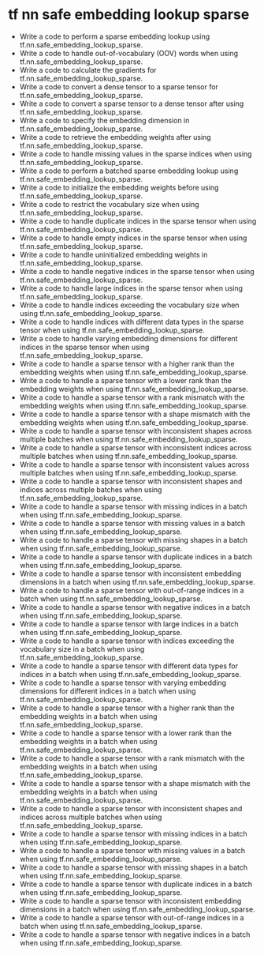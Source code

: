 # tf nn safe embedding lookup sparse

- Write a code to perform a sparse embedding lookup using tf.nn.safe_embedding_lookup_sparse.
- Write a code to handle out-of-vocabulary (OOV) words when using tf.nn.safe_embedding_lookup_sparse.
- Write a code to calculate the gradients for tf.nn.safe_embedding_lookup_sparse.
- Write a code to convert a dense tensor to a sparse tensor for tf.nn.safe_embedding_lookup_sparse.
- Write a code to convert a sparse tensor to a dense tensor after using tf.nn.safe_embedding_lookup_sparse.
- Write a code to specify the embedding dimension in tf.nn.safe_embedding_lookup_sparse.
- Write a code to retrieve the embedding weights after using tf.nn.safe_embedding_lookup_sparse.
- Write a code to handle missing values in the sparse indices when using tf.nn.safe_embedding_lookup_sparse.
- Write a code to perform a batched sparse embedding lookup using tf.nn.safe_embedding_lookup_sparse.
- Write a code to initialize the embedding weights before using tf.nn.safe_embedding_lookup_sparse.
- Write a code to restrict the vocabulary size when using tf.nn.safe_embedding_lookup_sparse.
- Write a code to handle duplicate indices in the sparse tensor when using tf.nn.safe_embedding_lookup_sparse.
- Write a code to handle empty indices in the sparse tensor when using tf.nn.safe_embedding_lookup_sparse.
- Write a code to handle uninitialized embedding weights in tf.nn.safe_embedding_lookup_sparse.
- Write a code to handle negative indices in the sparse tensor when using tf.nn.safe_embedding_lookup_sparse.
- Write a code to handle large indices in the sparse tensor when using tf.nn.safe_embedding_lookup_sparse.
- Write a code to handle indices exceeding the vocabulary size when using tf.nn.safe_embedding_lookup_sparse.
- Write a code to handle indices with different data types in the sparse tensor when using tf.nn.safe_embedding_lookup_sparse.
- Write a code to handle varying embedding dimensions for different indices in the sparse tensor when using tf.nn.safe_embedding_lookup_sparse.
- Write a code to handle a sparse tensor with a higher rank than the embedding weights when using tf.nn.safe_embedding_lookup_sparse.
- Write a code to handle a sparse tensor with a lower rank than the embedding weights when using tf.nn.safe_embedding_lookup_sparse.
- Write a code to handle a sparse tensor with a rank mismatch with the embedding weights when using tf.nn.safe_embedding_lookup_sparse.
- Write a code to handle a sparse tensor with a shape mismatch with the embedding weights when using tf.nn.safe_embedding_lookup_sparse.
- Write a code to handle a sparse tensor with inconsistent shapes across multiple batches when using tf.nn.safe_embedding_lookup_sparse.
- Write a code to handle a sparse tensor with inconsistent indices across multiple batches when using tf.nn.safe_embedding_lookup_sparse.
- Write a code to handle a sparse tensor with inconsistent values across multiple batches when using tf.nn.safe_embedding_lookup_sparse.
- Write a code to handle a sparse tensor with inconsistent shapes and indices across multiple batches when using tf.nn.safe_embedding_lookup_sparse.
- Write a code to handle a sparse tensor with missing indices in a batch when using tf.nn.safe_embedding_lookup_sparse.
- Write a code to handle a sparse tensor with missing values in a batch when using tf.nn.safe_embedding_lookup_sparse.
- Write a code to handle a sparse tensor with missing shapes in a batch when using tf.nn.safe_embedding_lookup_sparse.
- Write a code to handle a sparse tensor with duplicate indices in a batch when using tf.nn.safe_embedding_lookup_sparse.
- Write a code to handle a sparse tensor with inconsistent embedding dimensions in a batch when using tf.nn.safe_embedding_lookup_sparse.
- Write a code to handle a sparse tensor with out-of-range indices in a batch when using tf.nn.safe_embedding_lookup_sparse.
- Write a code to handle a sparse tensor with negative indices in a batch when using tf.nn.safe_embedding_lookup_sparse.
- Write a code to handle a sparse tensor with large indices in a batch when using tf.nn.safe_embedding_lookup_sparse.
- Write a code to handle a sparse tensor with indices exceeding the vocabulary size in a batch when using tf.nn.safe_embedding_lookup_sparse.
- Write a code to handle a sparse tensor with different data types for indices in a batch when using tf.nn.safe_embedding_lookup_sparse.
- Write a code to handle a sparse tensor with varying embedding dimensions for different indices in a batch when using tf.nn.safe_embedding_lookup_sparse.
- Write a code to handle a sparse tensor with a higher rank than the embedding weights in a batch when using tf.nn.safe_embedding_lookup_sparse.
- Write a code to handle a sparse tensor with a lower rank than the embedding weights in a batch when using tf.nn.safe_embedding_lookup_sparse.
- Write a code to handle a sparse tensor with a rank mismatch with the embedding weights in a batch when using tf.nn.safe_embedding_lookup_sparse.
- Write a code to handle a sparse tensor with a shape mismatch with the embedding weights in a batch when using tf.nn.safe_embedding_lookup_sparse.
- Write a code to handle a sparse tensor with inconsistent shapes and indices across multiple batches when using tf.nn.safe_embedding_lookup_sparse.
- Write a code to handle a sparse tensor with missing indices in a batch when using tf.nn.safe_embedding_lookup_sparse.
- Write a code to handle a sparse tensor with missing values in a batch when using tf.nn.safe_embedding_lookup_sparse.
- Write a code to handle a sparse tensor with missing shapes in a batch when using tf.nn.safe_embedding_lookup_sparse.
- Write a code to handle a sparse tensor with duplicate indices in a batch when using tf.nn.safe_embedding_lookup_sparse.
- Write a code to handle a sparse tensor with inconsistent embedding dimensions in a batch when using tf.nn.safe_embedding_lookup_sparse.
- Write a code to handle a sparse tensor with out-of-range indices in a batch when using tf.nn.safe_embedding_lookup_sparse.
- Write a code to handle a sparse tensor with negative indices in a batch when using tf.nn.safe_embedding_lookup_sparse.